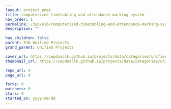 ```yaml
---
layout: project_page
title: computerized timetabling and attendance marking system
nav_order: 1
permalink: /3yp/e16/computerized-timetabling-and-attendance-marking-system
description: ""

has_children: false
parent: E16 Unified Projects
grand_parent: Unified Projects

cover_url: https://cepdnaclk.github.io/projects/data/categories/unified/cover_page.jpg
thumbnail_url: https://cepdnaclk.github.io/projects/data/categories/unified/thumbnail.jpg

repo_url: #
page_url: #

forks: 0
watchers: 0
stars: 0
started_on: yyyy-mm-dd
---
```

